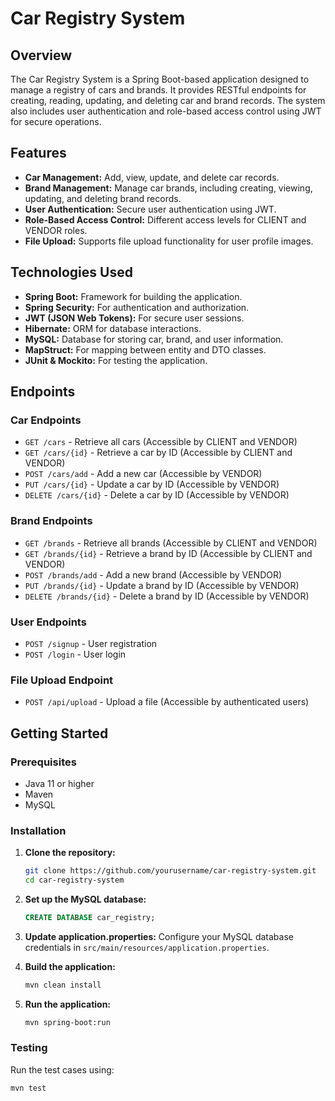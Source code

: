 # Car Registry System

## Overview
The Car Registry System is a Spring Boot-based application designed to manage a registry of cars and brands. It provides RESTful endpoints for creating, reading, updating, and deleting car and brand records. The system also includes user authentication and role-based access control using JWT for secure operations.

## Features
- **Car Management:** Add, view, update, and delete car records.
- **Brand Management:** Manage car brands, including creating, viewing, updating, and deleting brand records.
- **User Authentication:** Secure user authentication using JWT.
- **Role-Based Access Control:** Different access levels for CLIENT and VENDOR roles.
- **File Upload:** Supports file upload functionality for user profile images.

## Technologies Used
- **Spring Boot:** Framework for building the application.
- **Spring Security:** For authentication and authorization.
- **JWT (JSON Web Tokens):** For secure user sessions.
- **Hibernate:** ORM for database interactions.
- **MySQL:** Database for storing car, brand, and user information.
- **MapStruct:** For mapping between entity and DTO classes.
- **JUnit & Mockito:** For testing the application.

## Endpoints
### Car Endpoints
- `GET /cars` - Retrieve all cars (Accessible by CLIENT and VENDOR)
- `GET /cars/{id}` - Retrieve a car by ID (Accessible by CLIENT and VENDOR)
- `POST /cars/add` - Add a new car (Accessible by VENDOR)
- `PUT /cars/{id}` - Update a car by ID (Accessible by VENDOR)
- `DELETE /cars/{id}` - Delete a car by ID (Accessible by VENDOR)

### Brand Endpoints
- `GET /brands` - Retrieve all brands (Accessible by CLIENT and VENDOR)
- `GET /brands/{id}` - Retrieve a brand by ID (Accessible by CLIENT and VENDOR)
- `POST /brands/add` - Add a new brand (Accessible by VENDOR)
- `PUT /brands/{id}` - Update a brand by ID (Accessible by VENDOR)
- `DELETE /brands/{id}` - Delete a brand by ID (Accessible by VENDOR)

### User Endpoints
- `POST /signup` - User registration
- `POST /login` - User login

### File Upload Endpoint
- `POST /api/upload` - Upload a file (Accessible by authenticated users)

## Getting Started
### Prerequisites
- Java 11 or higher
- Maven
- MySQL

### Installation
1. **Clone the repository:**
    ```bash
    git clone https://github.com/yourusername/car-registry-system.git
    cd car-registry-system
    ```

2. **Set up the MySQL database:**
    ```sql
    CREATE DATABASE car_registry;
    ```

3. **Update application.properties:**
    Configure your MySQL database credentials in `src/main/resources/application.properties`.

4. **Build the application:**
    ```bash
    mvn clean install
    ```

5. **Run the application:**
    ```bash
    mvn spring-boot:run
    ```

### Testing
Run the test cases using:
```bash
mvn test

